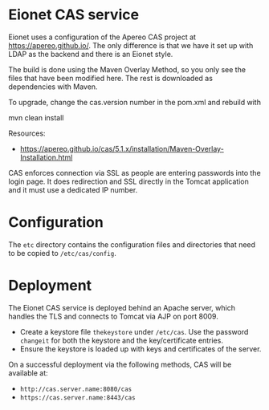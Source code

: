 Eionet CAS service
==================

Eionet uses a configuration of the Apereo CAS project at
https://apereo.github.io/. The only difference is that we have it set up
with LDAP as the backend and there is an Eionet style.

The build is done using the Maven Overlay Method, so you only see the
files that have been modified here. The rest is downloaded as dependencies
with Maven.

To upgrade, change the cas.version number in the pom.xml and rebuild with

  mvn clean install

Resources:

-  https://apereo.github.io/cas/5.1.x/installation/Maven-Overlay-Installation.html

CAS enforces connection via SSL as people are entering passwords into the login page. It does redirection and SSL directly in the Tomcat application and it must use a dedicated IP number.

# Configuration

The `etc` directory contains the configuration files and directories that need to be copied to `/etc/cas/config`.

# Deployment

The Eionet CAS service is deployed behind an Apache server, which handles the TLS and connects to Tomcat via AJP on port 8009.

- Create a keystore file `thekeystore` under `/etc/cas`. Use the password `changeit` for both the keystore and the key/certificate entries.
- Ensure the keystore is loaded up with keys and certificates of the server.

On a successful deployment via the following methods, CAS will be available at:

* `http://cas.server.name:8080/cas`
* `https://cas.server.name:8443/cas`


